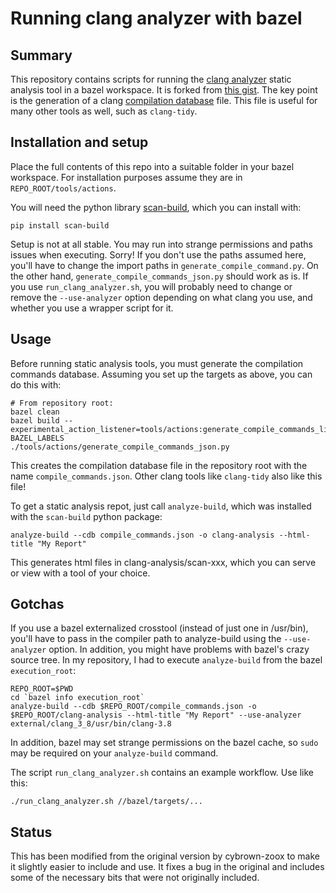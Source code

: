 # Running clang analyzer with bazel
## Summary
This repository contains scripts for running the [clang
analyzer](http://clang-analyzer.llvm.org/) static
analysis tool in a bazel workspace. It is forked from [this
gist](https://gist.github.com/bsilver8192/0115ee5d040bb601e3b7). The key point
is the generation of a clang [compilation
database](http://clang.llvm.org/docs/JSONCompilationDatabase.html) file. This
file is useful for many other tools as well, such as `clang-tidy`.

## Installation and setup
Place the full contents of this repo into a suitable folder in your bazel
workspace. For installation purposes assume they are in `REPO_ROOT/tools/actions`.

You will need the python library
[scan-build](https://github.com/rizsotto/scan-build), which you can install
with:

```
pip install scan-build
```

Setup is not at all stable. You may run into strange permissions and paths
issues when executing. Sorry! If you don't
use the paths assumed here, you'll have to change the import paths in
`generate_compile_command.py`. On the other hand,
`generate_compile_commands_json.py` should work as is. If you use
`run_clang_analyzer.sh`, you will probably need to change or remove the
`--use-analyzer` option depending on what clang you use, and whether you use a
wrapper script for it.

## Usage
Before running static analysis tools, you must generate the compilation commands
database. Assuming you set up the targets as above, you can do this with:

```
# From repository root:
bazel clean
bazel build --experimental_action_listener=tools/actions:generate_compile_commands_listener BAZEL_LABELS
./tools/actions/generate_compile_commands_json.py
```

This creates the compilation database file in the repository root with the name
`compile_commands.json`. Other clang tools like `clang-tidy` also like this
file!

To get a static analysis repot, just call `analyze-build`, which was installed
with the `scan-build` python package:

```
analyze-build --cdb compile_commands.json -o clang-analysis --html-title "My Report" 
```

This generates html files in clang-analysis/scan-xxx, which you can serve or
view with a tool of your choice.

## Gotchas
If you use a bazel externalized crosstool (instead of just one in /usr/bin),
you'll have to pass in the compiler path to analyze-build using the
`--use-analyzer` option. In addition, you might have problems with bazel's crazy
source tree. In my repository, I had to execute `analyze-build` from the bazel
`execution_root`:

```
REPO_ROOT=$PWD
cd `bazel info execution_root`
analyze-build --cdb $REPO_ROOT/compile_commands.json -o $REPO_ROOT/clang-analysis --html-title "My Report" --use-analyzer external/clang_3_8/usr/bin/clang-3.8
```

In addition, bazel may set strange permissions on the bazel cache, so `sudo` may
be required on your `analyze-build` command.

The script `run_clang_analyzer.sh` contains an example workflow. Use like this:

```
./run_clang_analyzer.sh //bazel/targets/...
```

## Status
This has been modified from the original version by cybrown-zoox to make it slightly
easier to include and use. It fixes a bug in the original and includes some of the
necessary bits that were not originally included.
